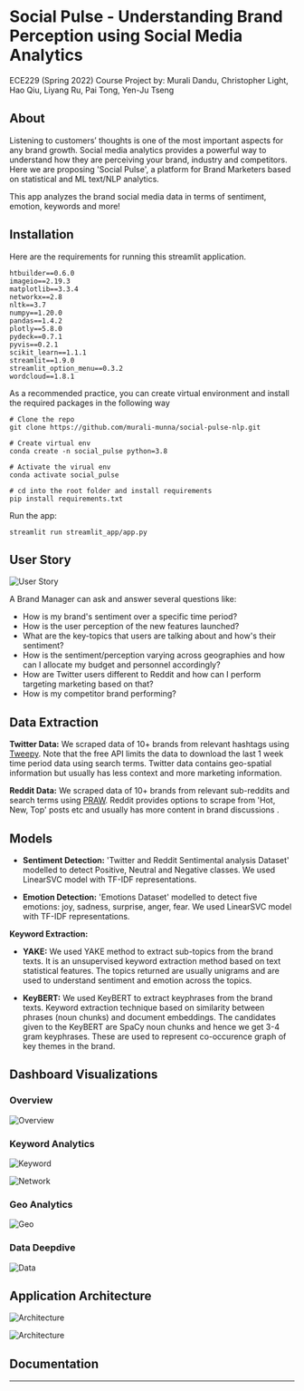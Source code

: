 # Social Pulse - Understanding Brand Perception using Social Media Analytics

ECE229 (Spring 2022) Course Project by: Murali Dandu, Christopher Light, Hao Qiu, Liyang Ru, Pai Tong, Yen-Ju Tseng



## About

Listening to customers’ thoughts is one of the most important aspects for any brand growth. Social media analytics provides a powerful way to understand how they are perceiving your brand, industry and competitors. Here we are proposing 'Social Pulse', a platform for Brand Marketers based on statistical and ML text/NLP analytics.

This app analyzes the brand social media data in terms of sentiment, emotion, keywords and more!

## Installation

Here are the requirements for running this streamlit application.
```
htbuilder==0.6.0
imageio==2.19.3
matplotlib==3.3.4
networkx==2.8
nltk==3.7
numpy==1.20.0
pandas==1.4.2
plotly==5.8.0
pydeck==0.7.1
pyvis==0.2.1
scikit_learn==1.1.1
streamlit==1.9.0
streamlit_option_menu==0.3.2
wordcloud==1.8.1
```
As a recommended practice, you can create virtual environment and install the required packages in the following way
```
# Clone the repo
git clone https://github.com/murali-munna/social-pulse-nlp.git

# Create virtual env
conda create -n social_pulse python=3.8 

# Activate the virual env
conda activate social_pulse 

# cd into the root folder and install requirements
pip install requirements.txt
```
Run the app:
```
streamlit run streamlit_app/app.py
```


## User Story

![User Story](readme_imgs/user_story.png "User Story")

A Brand Manager can ask and answer several questions like:
- How is my brand's sentiment over a specific time period?
- How is the user perception of the new features launched?
- What are the key-topics that users are talking about and how's their sentiment?
- How is the sentiment/perception varying across geographies and how can I allocate my budget and personnel accordingly?
- How are Twitter users different to Reddit and how can I perform targeting marketing based on that?
- How is my competitor brand performing?

## Data Extraction

**Twitter Data:** We scraped data of 10+ brands from relevant hashtags using [Tweepy](https://www.tweepy.org/). Note that the free API limits the data to download the last 1 week time period data using search terms. Twitter data contains geo-spatial information but usually has less context and more marketing information.

**Reddit Data:** We scraped data of 10+ brands from relevant sub-reddits and search terms using [PRAW](https://praw.readthedocs.io/en/stable/). Reddit provides options to scrape from 'Hot, New, Top' posts etc and usually has more content in brand discussions .

## Models

* **Sentiment Detection:** 'Twitter and Reddit Sentimental analysis Dataset' modelled to detect Positive, Neutral and Negative classes. We used LinearSVC model with TF-IDF representations.

* **Emotion Detection:** 'Emotions Dataset' modelled to detect five emotions: joy, sadness, surprise, anger, fear. We used LinearSVC model with TF-IDF representations.

**Keyword Extraction:**

- **YAKE:** We used YAKE method to extract sub-topics from the brand texts. It is an unsupervised keyword extraction method based on text statistical features. The topics returned are usually unigrams and are used to understand sentiment and emotion across the topics.
  
- **KeyBERT:** We used KeyBERT to extract keyphrases from the brand texts. Keyword extraction technique based on similarity between phrases (noun chunks) and document embeddings. The candidates given to the KeyBERT are SpaCy noun chunks and hence we get 3-4 gram keyphrases. These are used to represent co-occurence graph of key themes in the brand.

## Dashboard Visualizations

### Overview
![Overview](readme_imgs/app_overview.PNG "Overview")

### Keyword Analytics
![Keyword](readme_imgs/app_keyword.PNG "Keyword")

![Network](readme_imgs/app_network.PNG "Network")

### Geo Analytics
![Geo](readme_imgs/app_geo.PNG "Geo")

### Data Deepdive
![Data](readme_imgs/app_data.PNG "Data")


## Application Architecture
![Architecture](readme_imgs/arch1.png "Architecture")

![Architecture](readme_imgs/arch2.png "Architecture")


## Documentation


---



